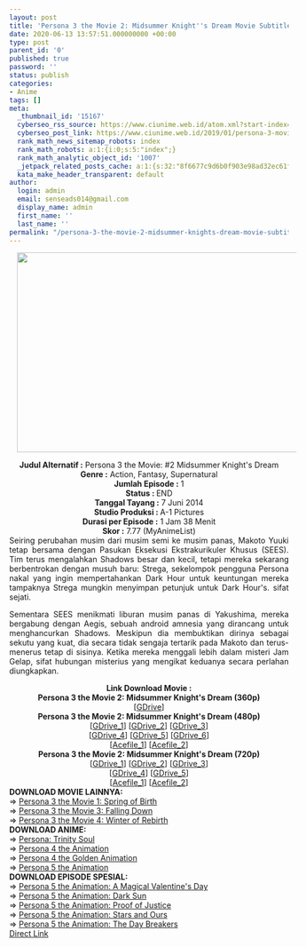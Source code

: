 ```yaml
---
layout: post
title: 'Persona 3 the Movie 2: Midsummer Knight''s Dream Movie Subtitle Indonesia'
date: 2020-06-13 13:57:51.000000000 +00:00
type: post
parent_id: '0'
published: true
password: ''
status: publish
categories:
- Anime
tags: []
meta:
  _thumbnail_id: '15167'
  cyberseo_rss_source: https://www.ciunime.web.id/atom.xml?start-index=901&max-results=150
  cyberseo_post_link: https://www.ciunime.web.id/2019/01/persona-3-movie-2-midsummer-knights.html
  rank_math_news_sitemap_robots: index
  rank_math_robots: a:1:{i:0;s:5:"index";}
  rank_math_analytic_object_id: '1007'
  _jetpack_related_posts_cache: a:1:{s:32:"8f6677c9d6b0f903e98ad32ec61f8deb";a:2:{s:7:"expires";i:1643760990;s:7:"payload";a:0:{}}}
  kata_make_header_transparent: default
author:
  login: admin
  email: senseads014@gmail.com
  display_name: admin
  first_name: ''
  last_name: ''
permalink: "/persona-3-the-movie-2-midsummer-knights-dream-movie-subtitle-indonesia/"
---
```

<div class="separator" style="clear: both; text-align: center;"><a href="https://1.bp.blogspot.com/-jb3JEOiQsfI/XE8JXMUS0EI/AAAAAAAAI0I/_WqtolzmdAUyYbF3Zs_C7axvfesv9SXLACPcBGAYYCw/s1600/Persona%2B3%2BThe%2BMovie%2B2%2B-%2BMidsummer%2BKnight%2527s%2BDream.jpg" imageanchor="1" style="margin-left: 1em; margin-right: 1em;"><img border="0" data-original-height="720" data-original-width="1280" height="360" src="{{ site.baseurl }}/assets/2020/06/Persona%2B3%2BThe%2BMovie%2B2%2B-%2BMidsummer%2BKnight%2527s%2BDream.jpg" width="640" /></a></div>
<p>
<div style="text-align: center;"><b>Judul</b><b><b> Alternatif</b> :</b> Persona 3 the Movie: #2 Midsummer Knight's Dream</div>
<div style="text-align: center;"><b><b>Genre :</b></b> Action, Fantasy, Supernatural</div>
<div style="text-align: center;"><b>Jumlah Episode :</b> 1<br /><b>Status :&nbsp;</b>END<br /><b>Tanggal Tayang :</b> 7 Juni 2014<br /><b>Studio Produksi : </b>A-1 Pictures<br /><b>Durasi per Episode :</b> 1 Jam 38 Menit</div>
<div style="text-align: center;"><b>Skor :</b> 7.77 (MyAnimeList)</div>
<div style="text-align: center;"></div>
<div style="text-align: justify;">Seiring perubahan musim dari musim semi ke musim panas, Makoto Yuuki tetap bersama dengan Pasukan Eksekusi Ekstrakurikuler Khusus (SEES). Tim terus mengalahkan Shadows besar dan kecil, tetapi mereka sekarang berbentrokan dengan musuh baru: Strega, sekelompok pengguna Persona nakal yang ingin mempertahankan Dark Hour untuk keuntungan mereka tampaknya Strega mungkin menyimpan petunjuk untuk Dark Hour's. sifat sejati.</p>
<p>Sementara SEES menikmati liburan musim panas di Yakushima, mereka bergabung dengan Aegis, sebuah android amnesia yang dirancang untuk menghancurkan Shadows. Meskipun dia membuktikan dirinya sebagai sekutu yang kuat, dia secara tidak sengaja tertarik pada Makoto dan terus-menerus tetap di sisinya. Ketika mereka menggali lebih dalam misteri Jam Gelap, sifat hubungan misterius yang mengikat keduanya secara perlahan diungkapkan.</p></div>
<div style="text-align: justify;"></div>
<div style="text-align: justify;"></div>
<div style="text-align: center;"><b>Link Download Movie :</b></div>
<div style="text-align: center;">
<div style="text-align: center;"><b>Persona 3 the Movie 2: Midsummer Knight's Dream (360p)</b><br />[<a href="https://drive.google.com/uc?export=download&amp;id=194R9zNmyrXHieyHABUX1FBjsjkCekde8" target="_blank" rel="noopener">GDrive</a>]</div>
<div style="text-align: center;"></div>
</div>
<div style="text-align: center;"><b>Persona 3 the Movie 2: Midsummer Knight's Dream (480p)</b><br />[<a href="https://drive.google.com/uc?id=1_y3_MWBC8yKNjnYYAIDds35h4PieLrgi" target="_blank" rel="noopener">GDrive_1</a>] [<a href="https://drive.google.com/uc?id=1rt0SKk4esstjuCZIVKcE86KXiYI7Jm_8" target="_blank" rel="noopener">GDrive_2</a>] [<a href="https://drive.google.com/uc?id=111IwA6zFGUmxlxbhu0BE5gojbsnG9RU2" target="_blank" rel="noopener">GDrive_3</a>]<br />[<a href="https://drive.google.com/uc?id=1C740n3uvHC1pbSDgzIncVyRLGGO0nT-H" target="_blank" rel="noopener">GDrive_4</a>] [<a href="https://drive.google.com/uc?id=1GrICcnJpOlzzDhLsEChZ8yNRISYj2weE" target="_blank" rel="noopener">GDrive_5</a>] [<a href="https://drive.google.com/uc?export=download&amp;id=1k10H8R7h3tMfI1mZwSDN8VqxR4LUDA_Y" target="_blank" rel="noopener">GDrive_6</a>]<br />[<a href="https://acefile.co/f/10059313/wibudesu_pantsubber-prsna-3-2-bd-480p-zip" target="_blank" rel="noopener">Acefile_1</a>] [<a href="https://acefile.co/f/9893568/pantsubber-prsna-3-2-bd-480p-kusonime-rar" target="_blank" rel="noopener">Acefile_2</a>]</div>
<div style="text-align: center;"><b>Persona 3 the Movie 2: Midsummer Knight's Dream (720p)</b><br />[<a href="https://drive.google.com/uc?id=1BlJRABHW8z7MBTPrJPNQEMmUjMF6sSLY" target="_blank" rel="noopener">GDrive_1</a>] [<a href="https://drive.google.com/uc?id=1KihIfI09_BSDDyfUzIiWXEbT0GfPxWsF" target="_blank" rel="noopener">GDrive_2</a>] [<a href="https://drive.google.com/uc?id=1dDL0Rsj_UBndf7pbglbljT30Meh-Xu_q" target="_blank" rel="noopener">GDrive_3</a>]<br />[<a href="https://drive.google.com/uc?id=0BwL_Iq3BOO3_cE5rZS0yVU95N1k" target="_blank" rel="noopener">GDrive_4</a>] [<a href="https://drive.google.com/uc?export=download&amp;id=1-xgdN6RN48qDzych1ZoPG_PvOYeok6fs" target="_blank" rel="noopener">GDrive_5</a>]<br />[<a href="https://acefile.co/f/10059314/wibudesu_pantsubber-prsna-3-2-bd-720p-zip" target="_blank" rel="noopener">Acefile_1</a>] [<a href="https://acefile.co/f/9893571/pantsubber-prsna-3-2-bd-720p-kusonime-rar" target="_blank" rel="noopener">Acefile_2</a>]
<div style="text-align: left;"></div>
<div style="text-align: left;"></div>
<div style="text-align: left;"><b>DOWNLOAD MOVIE&nbsp;</b><b>LAINNYA</b><b>:</b></div>
<div style="text-align: left;"></div>
<div style="text-align: left;">=&gt;&nbsp;<a href="https://www.ciunime.web.id/2019/01/persona-3-movie-1-spring-of-birth-movie.html" target="_blank" rel="noopener">Persona 3 the Movie 1: Spring of Birth</a></div>
<div style="text-align: left;">=&gt;&nbsp;<a href="https://www.ciunime.web.id/2019/01/persona-3-movie-3-falling-down-movie.html" target="_blank" rel="noopener">Persona 3 the Movie 3: Falling Down</a></div>
<div style="text-align: left;">=&gt;&nbsp;<a href="https://www.ciunime.web.id/2019/07/persona-3-movie-4-winter-of-rebirth.html" target="_blank" rel="noopener">Persona 3 the Movie 4: Winter of Rebirth</a></div>
<div style="text-align: left;"></div>
<div style="text-align: left;"><b>DOWNLOAD ANIME:</b></div>
<div style="text-align: left;">=&gt;&nbsp;<a href="https://www.ciunime.web.id/2020/06/persona-trinity-soul-episode-01-26-end.html" target="_blank" rel="noopener">Persona: Trinity Soul</a></div>
<div style="text-align: left;">=&gt;&nbsp;<a href="https://www.ciunime.web.id/2019/07/persona-4-animation-episode-01-25-end.html" target="_blank" rel="noopener">Persona 4 the Animation</a></div>
<div style="text-align: left;">=&gt;&nbsp;<a href="https://www.ciunime.web.id/2019/07/persona-4-golden-animation-episode-01.html" target="_blank" rel="noopener">Persona 4 the Golden Animation</a></div>
<div style="text-align: left;">=&gt;&nbsp;<a href="https://www.ciunime.web.id/2019/01/persona-5-animation-episode-01-26-end.html" target="_blank" rel="noopener">Persona 5 the Animation</a></div>
<div style="text-align: left;"></div>
<div style="text-align: left;"><b>DOWNLOAD EPISODE SPESIAL:</b></div>
<div style="text-align: left;"></div>
<div style="text-align: left;">=&gt;&nbsp;<a href="https://www.ciunime.web.id/2019/06/persona-5-animation-magical-valentines.html" target="_blank" rel="noopener">Persona 5 the Animation: A Magical Valentine's Day</a></div>
<div style="text-align: left;">=&gt;&nbsp;<a href="https://www.ciunime.web.id/2019/07/persona-5-animation-dark-sun-spesial.html" target="_blank" rel="noopener">Persona 5 the Animation: Dark Sun</a></div>
<div style="text-align: left;">=&gt;&nbsp;<a href="https://www.ciunime.web.id/2019/06/persona-5-animation-proof-of-justice.html" target="_blank" rel="noopener">Persona 5 the Animation: Proof of Justice</a></div>
<div style="text-align: left;">=&gt;&nbsp;<a href="https://www.ciunime.web.id/2019/03/persona-5-stars-and-ours-spesial.html" target="_blank" rel="noopener">Persona 5 the Animation: Stars and Ours</a></div>
<div style="text-align: left;">=&gt;&nbsp;<a href="https://www.ciunime.web.id/2019/07/persona-5-animation-day-breakers.html" target="_blank" rel="noopener">Persona 5 the Animation: The Day Breakers</a></div>
<div style="text-align: left;"></div>
</div>
<link rel="stylesheet" href="https://cdnjs.cloudflare.com/ajax/libs/font-awesome/4.7.0/css/font-awesome.min.css" />
<div class="divbtn"> <a href="https://handymansurrender.com/fihup8buzv?key=94550f7ce39444073321dde3b8782f97" class="btn"><i class="fa fa-download"></i> Direct Link</a> </div>
